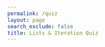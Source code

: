 ```yaml
---
permalink: /quiz
layout: page
search_exclude: false
title: Lists & Iteration Quiz
---
```


<body>

<div id="quiz-container"></div>

<script>

const quiz_container = document.getElementById("quiz-container")

// initialize dictionary
const questions = {
	"What is Iteration defined as?":
		[1, 2, ["(a) Sequence of instructions", "(b) Repetition of a process", "(c) Boolean", "(d) List"]],
	"What is a List defined as?":
		[2, 1, ["(a) Collection of data in a sequence that is a iterable", "(b) Numbers", "(c) Selection between two paths based on solution", "(d) Groceries"]],
	"What does a “FOR LOOP” do? What is the variable, “i”, used for?":
		[3, 1, ["(a) FOR LOOP repeats a function for a set number of times; I is the number of times repeated", "(b) I is a parameter of the function, and for only performs an action if certain circumstances are met", "(c) The FOR LOOP is a function and I the absolute value of the function", "(d) The FOR LOOP controls the order functions are called on outside of the for loop; I is the number of functions it controls"]],
	"How can we add something to the end of a list?":
		[4, 3, ["(a) Use + sign", "(b) The word Add", "(c) Append", "(d) Extend"]],
	"What is Indexing / List Index defined as?":
		[5, 2, ["(a) Contents of List", "(b) The position of an element in a list, starting from 0", "(c) Alphabetical Ordered List", "(d) Measurement of List"]],
	"What does the POP command do?":
		[6, 4, ["(a) Removes a list", "(b) Adds a list", "(c) Adds to the end of List", "(d) Removes the last item from a list"]],
	"What is Base 0 Indexing?":
		[7, 4, ["(a) Binary", "(b) Mutation", "(c) Sequence demarcated with an Index starting from 1", "(d) Seguence demarcated with an Index starting from 0"]],
	"What does a WHILE loop do?":
		[8, 3, ["(a) Iterates over an iterable and for a set amount of time", "(b) Intuitively takes an iterable and manipulates it over a set period using pointers", "(c) Loop over a bound interval by comparing to a conditional", "(d) Crash bitcoin"]],
	"I want to iterate over a list until the user inputs 'quit'. What loop would I use?":
		[9, 2, ["(a) WHILE loops", "(b) FOR loops", "(c) Recursive Loops", "(d) Paradoxical Loops"]],
	"We have the list [['lizards', 'snakes', 'salamanders'], ['sharks', 'whales', 'fish'], ['lions', 'tigers', 'pumas']]. How many loops and of which type(s) would we need in order to iterate through every element in this list most efficiently?":
		[10, 1, ["(a) 2, both FOR loops", "1, a FOR loop", "2, a WHILE and a FOR loop", "2, both WHILE loops"]]
}

for (let question in questions) {

	// question wrapper
	let question_container = document.createElement("div")
	question_container.style.backgroundColor = "#f5f5f5"
	question_container.style.marginTop = "10px"
	question_container.style.marginBottom = "10px"
	question_container.style.padding = "15px"
	question_container.style.borderRadius = "18px"

	quiz_container.appendChild(question_container)

	// key in questions
	let prompt = document.createElement("h3")
	prompt.innerHTML = "#" + questions[question][0] + ") " + question
	prompt.style.marginBottom = "2px"
	prompt.style.marginTop = ""

	question_container.appendChild(prompt)

	// ul for answers
	let answers = document.createElement("ul")
	answers.style.listStyle = "none"
	answers.style.margin = "4px"
	answers.style.paddingLeft = "12px"
	answers.setAttribute("id", "answer-container-" + questions[question][0])

	question_container.appendChild(answers)

	let answer_num = 0

	for (let answer_choice in questions[question][2]) {

		answer_num += 1

		// creates answer choice 
		let answer_option = document.createElement("li")
		answer_option.style = "display:flex; align-items:center;"
		answer_option.style.cursor = "pointer";
		answer_option.style.borderRadius = "8px"
		answer_option.style.backgroundColor = "#e7e5e4"
		answer_option.style.marginTop = "8px"
		answer_option.setAttribute("id", answer_num)


		let answer_text = document.createElement("p")
		answer_text.style.marginLeft = "8px"
		answer_text.innerHTML = questions[question][2][answer_choice]

		answer_option.append(answer_text)

		// adds to DOM
		answers.appendChild(answer_option)

		// passes in question num & answer num
		answer_option.onclick = () => check_answer(questions[question][0], answer_option.id)
	}

}

function check_answer(question_num, answer_num) {

	// gets the answer element
	console.log("answer_num: " + answer_num)
	let answer_container = document.getElementById("answer-container-" + question_num)
	let selected_answer = answer_container.children[answer_num - 1]
	selected_answer.style.transition = "all .5s ease"

	console.log(Object.values(questions)[question_num - 1][1])

	// converts the dict to an array and accesses the answer by question_num
	if (Object.values(questions)[question_num - 1][1] == answer_num) {
		selected_answer.style.backgroundColor = "#bbf7d0";
		selected_answer.style.fontWeight = "bold";
	} else {
		selected_answer.style.textDecoration = "line-through";
		selected_answer.style.backgroundColor = "#fca5a5";
	}

}

</script>

</body>
